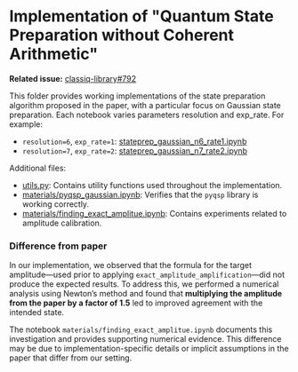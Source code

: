 # Implementation of "Quantum State Preparation without Coherent Arithmetic"

**Related issue:** [classiq-library#792](https://github.com/Classiq/classiq-library/issues/792)

This folder provides working implementations of the state preparation algorithm proposed in the paper, with a particular focus on Gaussian state preparation.
Each notebook varies parameters resolution and exp_rate. For example:
- `resolution=6`, `exp_rate=1`: [stateprep_gaussian_n6_rate1.ipynb](./stateprep_gaussian_n6_rate1.ipynb)
- `resolution=7`, `exp_rate=2`: [stateprep_gaussian_n7_rate2.ipynb](./stateprep_gaussian_n7_rate2.ipynb)


Additional files:

- [utils.py](./utils.py): Contains utility functions used throughout the implementation.
- [materials/pyqsp_gaussian.ipynb](./materials/pyqsp_gaussian.ipynb): Verifies that the `pyqsp` library is working correctly.
- [materials/finding_exact_amplitue.ipynb](./materials/finding_exact_amplitue.ipynb): Contains experiments related to amplitude calibration.

### Difference from paper

In our implementation, we observed that the formula for the target amplitude—used prior to applying `exact_amplitude_amplification`—did not produce the expected results.
To address this, we performed a numerical analysis using Newton’s method and found that **multiplying the amplitude from the paper by a factor of 1.5** led to improved agreement with the intended state.

The notebook `materials/finding_exact_amplitue.ipynb` documents this investigation and provides supporting numerical evidence.
This difference may be due to implementation-specific details or implicit assumptions in the paper that differ from our setting.